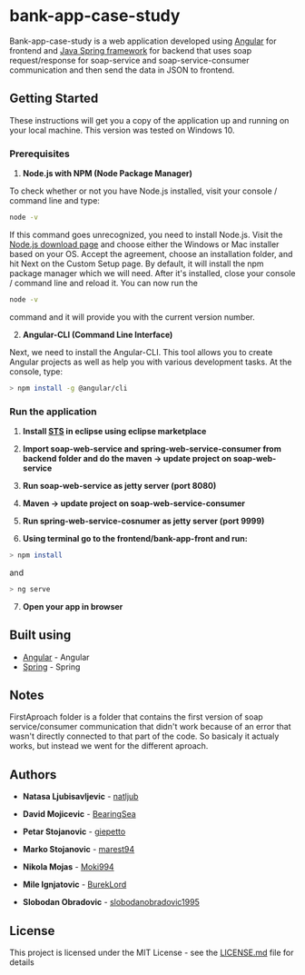 # bank-app-case-study

Bank-app-case-study is a web application developed using [Angular](https://angular.io/) for frontend and [Java Spring framework](http://spring.io/) 
for backend that uses soap request/response for soap-service and soap-service-consumer communication and then send the data in JSON to frontend.

## Getting Started

These instructions will get you a copy of the application up and running on your local machine. This version was tested on Windows 10.

### Prerequisites

1. **Node.js with NPM (Node Package Manager)**

To check whether or not you have Node.js installed, visit your console / command line and type:
```sh
node -v
```
If this command goes unrecognized, you need to install Node.js.
Visit the [Node.js download page](https://nodejs.org/en/download/) and choose either the Windows or Mac installer based on your OS.
Accept the agreement, choose an installation folder, and hit Next on the Custom Setup page. By default, it will install the npm package manager which we will need.
After it's installed, close your console / command line and reload it. You can now run the 
```sh
node -v
```
command and it will provide you with the current version number.

2. **Angular-CLI (Command Line Interface)**

Next, we need to install the Angular-CLI. This tool allows you to create Angular projects as well as help you with various development tasks.
At the console, type:
```sh
> npm install -g @angular/cli
```

### Run the application

1. **Install [STS](https://spring.io/tools/sts) in eclipse using eclipse marketplace**

2. **Import soap-web-service and spring-web-service-consumer from backend folder and do the maven -> update project on soap-web-service**

3. **Run soap-web-service as jetty server (port 8080)**

4. **Maven -> update project on soap-web-service-consumer**

5. **Run spring-web-service-cosnumer as jetty server (port 9999)**

6. **Using terminal go to the frontend/bank-app-front and run:**
```sh
> npm install
```
and 
```sh
> ng serve
```
7. **Open your app in browser**

## Built using
* [Angular](https://angular.io/) - Angular
* [Spring](http://spring.io/) - Spring

## Notes

FirstAproach folder is a folder that contains the first version of soap service/consumer communication that didn't work because of an error that wasn't directly connected to that part of the code. So basicaly it actualy works, but instead we went for the different aproach.

## Authors

* **Natasa Ljubisavljevic** - [natljub](https://github.com/natljub)

* **David Mojicevic** - [BearingSea](https://github.com/BearingSea)

* **Petar Stojanovic** -  [giepetto](https://github.com/giepetto)

* **Marko Stojanovic** -  [marest94](https://github.com/marest94)

* **Nikola Mojas** -  [Moki994](https://github.com/Moki994)

* **Mile Ignjatovic** -  [BurekLord](https://github.com/BurekLord)

* **Slobodan Obradovic** -  [slobodanobradovic1995](https://github.com/slobodanobradovic1995)

## License

This project is licensed under the MIT License - see the [LICENSE.md](LICENSE.md) file for details

 
